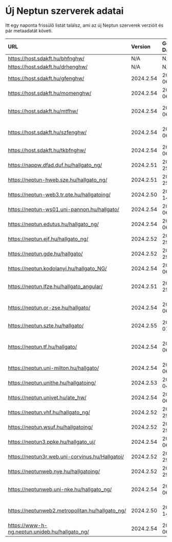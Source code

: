 # Új Neptun szerverek adatai

Itt egy naponta frissülő listát találsz, ami az új Neptun szerverek verzióit és pár metaadatát követi.

| URL                                             | Version   | Generation Date     | Organization Name                             | Captcha Required |
|:----------------------------------------------|:--------|:------------------|:--------------------------------------------|:---------------|
| https://host.sdakft.hu/bhfnghw/                 | N/A       | N/A                 | N/A                                           | N/A              |
| https://host.sdakft.hu/drhenghw/                | N/A       | N/A                 | N/A                                           | N/A              |
| https://host.sdakft.hu/gfenghw/                 | 2024.2.54 | 2024-12-06T09:49:56 | Gál Ferenc Egyetem                            | 3                |
| https://host.sdakft.hu/momenghw/                | 2024.2.54 | 2024-12-06T09:49:56 | Moholy-Nagy Művészeti Egyetem                 | 3                |
| https://host.sdakft.hu/mtfhw/                   | 2024.2.54 | 2024-12-06T09:49:56 | Magyar Táncművészeti Egyetem                  | 3                |
| https://host.sdakft.hu/szfenghw/                | 2024.2.54 | 2024-12-06T09:49:56 | Színház- és Filmművészeti Egyetem             | 3                |
| https://host.sdakft.hu/tkbfnghw/                | 2024.2.54 | 2024-12-06T09:49:56 | A Tan Kapuja Buddhista Főiskola               | 3                |
| https://nappw.dfad.duf.hu/hallgato_ng/          | 2024.2.51 | 2024-11-25T09:55:03 | Dunaújvárosi Egyetem                          | 3                |
| https://neptun-hweb.sze.hu/hallgato_ng/         | 2024.2.51 | 2024-11-25T09:55:03 | Széchenyi István Egyetem                      | 3                |
| https://neptun-web3.tr.pte.hu/hallgatoing/      | 2024.2.50 | 2024-11-14T14:15:00 | Pécsi Tudományegyetem                         | 3                |
| https://neptun-ws01.uni-pannon.hu/hallgato/     | 2024.2.54 | 2024-12-06T09:49:56 | Pannon Egyetem                                | 3                |
| https://neptun.edutus.hu/hallgato_ng/           | 2024.2.54 | 2024-12-06T09:49:56 | Edutus Egyetem                                | 3                |
| https://neptun.ejf.hu/hallgato_ng/              | 2024.2.52 | 2024-11-29T08:56:55 | Eötvös József Főiskola                        | 3                |
| https://neptun.gde.hu/hallgato/                 | 2024.2.52 | 2024-11-29T08:56:55 | Gábor Dénes Egyetem                           | 3                |
| https://neptun.kodolanyi.hu/hallgato_NG/        | 2024.2.54 | 2024-12-06T09:49:56 | Kodolányi János Egyetem                       | 1                |
| https://neptun.lfze.hu/hallgato_angular/        | 2024.2.51 | 2024-11-25T09:55:03 | Liszt Ferenc Zeneművészeti Egyetem            | 3                |
| https://neptun.or-zse.hu/hallgato/              | 2024.2.54 | 2024-12-06T09:49:56 | Országos Rabbiképző - Zsidó Egyetem           | 3                |
| https://neptun.szte.hu/hallgato/                | 2024.2.55 | 2024-12-07T13:52:30 | Szegedi Tudományegyetem                       | 3                |
| https://neptun.tf.hu/hallgato/                  | 2024.2.54 | 2024-12-06T09:49:56 | Magyar Testnevelési és Sporttudományi Egyetem | 3                |
| https://neptun.uni-milton.hu/hallgato/          | 2024.2.54 | 2024-12-06T09:49:56 | Milton Friedman Egyetem                       | 3                |
| https://neptun.unithe.hu/hallgatoing/           | 2024.2.53 | 2024-12-04T09:47:09 | Tokaj-Hegyalja Egyetem                        | 1                |
| https://neptun.univet.hu/ate_hw/                | 2024.2.54 | 2024-12-06T09:49:56 | Állatorvostudományi Egyetem                   | 3                |
| https://neptun.vhf.hu/hallgato_ng/              | 2024.2.52 | 2024-11-29T08:56:55 | Veszprémi Érseki Főiskola                     | 3                |
| https://neptun.wsuf.hu/hallgatoing/             | 2024.2.52 | 2024-11-29T08:56:55 | Wekerle Sándor Üzleti Főiskola                | 3                |
| https://neptun3.ppke.hu/hallgato_uj/            | 2024.2.54 | 2024-12-06T09:49:56 | Pázmány Péter Katolikus Egyetem               | 3                |
| https://neptun3r.web.uni-corvinus.hu/Hallgatoi/ | 2024.2.52 | 2024-11-29T08:56:55 | Budapesti Corvinus Egyetem                    | 3                |
| https://neptunweb.nye.hu/hallgatoing/           | 2024.2.52 | 2024-11-29T08:56:55 | Nyíregyházi Egyetem                           | 3                |
| https://neptunweb.uni-nke.hu/hallgato_ng/       | 2024.2.54 | 2024-12-06T09:49:56 | Nemzeti Közszolgálati Egyetem                 | 3                |
| https://neptunweb2.metropolitan.hu/hallgato_ng/ | 2024.2.50 | 2024-11-14T14:15:00 | Budapesti Metropolitan Egyetem                | 3                |
| https://www-h-ng.neptun.unideb.hu/hallgato_ng/  | 2024.2.54 | 2024-12-06T09:49:56 | Debreceni Egyetem                             | 3                |
